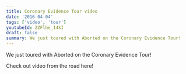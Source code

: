 ```yaml
---
title: Coronary Evidence Tour video
date: '2016-04-04'
tags: ['video', 'tour']
youtubeId: ZZFlhe_I4kI
draft: false
summary: We just toured with Aborted on the Coronary Evidence Tour!
---
```


We just toured with Aborted on the Coronary Evidence Tour!

Check out video from the road here!
